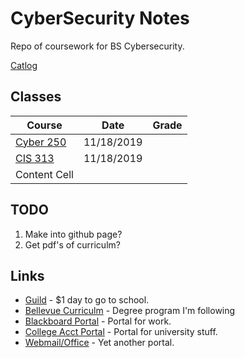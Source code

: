 # CyberSecurity Notes

Repo of coursework for BS Cybersecurity. 

[Catlog](./files/19-21-catalog.pdf)

## Classes

| Course | Date | Grade|  
| ------------- | ------------- | ------------- |  
| [Cyber 250](classes/CYBR215/CYBR215.md)  | 11/18/2019  |
| [CIS 313](classes/CIS313/CIS313.md) | 11/18/2019  |
| Content Cell  |

## TODO
1. Make into github page?
1. Get pdf's of curriculm?

## Links
*  [Guild](https://www.guildeducation.com/) - $1 day to go to school.  
*  [Bellevue Curriculm](https://www.bellevue.edu/degrees/bachelor/cybersecurity-bs-cohort/) - Degree program I'm following
*  [Blackboard Portal](https://cyberactive.bellevue.edu/) - Portal for work.
*  [College Acct Portal](https://bruin.bellevue.edu/) - Portal for university stuff.
*  [Webmail/Office]( https://outlook.office.com) - Yet another portal.


